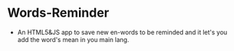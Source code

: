 # Words-Reminder

* An HTML5&JS app to save new en-words to be reminded and it let's you add the word's mean in you main lang.
